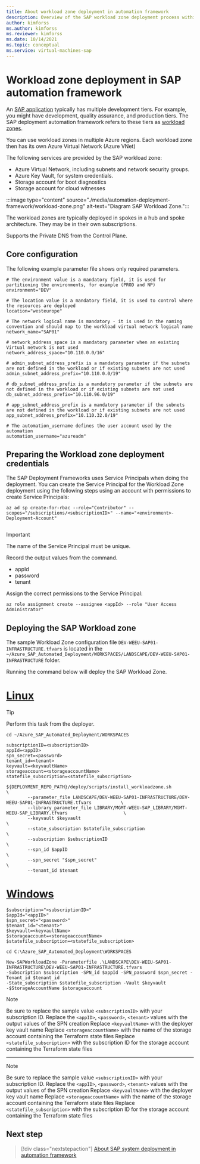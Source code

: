 ```yaml
---
title: About workload zone deployment in automation framework
description: Overview of the SAP workload zone deployment process within the SAP deployment automation framework on Azure.
author: kimforss
ms.author: kimforss
ms.reviewer: kimforss
ms.date: 10/14/2021
ms.topic: conceptual
ms.service: virtual-machines-sap
---
```


# Workload zone deployment in SAP automation framework

An [SAP application](automation-deployment-framework.md#sap-concepts) typically has multiple development tiers. For example, you might have development, quality assurance, and production tiers. The SAP deployment automation framework refers to these tiers as [workload zones](automation-deployment-framework.md#deployment-components).

You can use workload zones in multiple Azure regions. Each workload zone then has its own Azure Virtual Network (Azure VNet)

The following services are provided by the SAP workload zone:

- Azure Virtual Network, including subnets and network security groups.
- Azure Key Vault, for system credentials.
- Storage account for boot diagnostics
- Storage account for cloud witnesses

:::image type="content" source="./media/automation-deployment-framework/workload-zone.png" alt-text="Diagram SAP Workload Zone.":::

The workload zones are typically deployed in spokes in a hub and spoke architecture. They may be in their own subscriptions.

Supports the Private DNS from the Control Plane.


## Core configuration

The following example parameter file shows only required parameters.

```azurecli-interactive
# The environment value is a mandatory field, it is used for partitioning the environments, for example (PROD and NP)
environment="DEV"

# The location value is a mandatory field, it is used to control where the resources are deployed
location="westeurope"

# The network logical name is mandatory - it is used in the naming convention and should map to the workload virtual network logical name 
network_name="SAP01"

# network_address_space is a mandatory parameter when an existing Virtual network is not used
network_address_space="10.110.0.0/16"

# admin_subnet_address_prefix is a mandatory parameter if the subnets are not defined in the workload or if existing subnets are not used
admin_subnet_address_prefix="10.110.0.0/19"

# db_subnet_address_prefix is a mandatory parameter if the subnets are not defined in the workload or if existing subnets are not used
db_subnet_address_prefix="10.110.96.0/19"

# app_subnet_address_prefix is a mandatory parameter if the subnets are not defined in the workload or if existing subnets are not used
app_subnet_address_prefix="10.110.32.0/19"

# The automation_username defines the user account used by the automation
automation_username="azureadm"

```

## Preparing the Workload zone deployment credentials

The SAP Deployment Frameworks uses Service Principals when doing the deployment. You can create the Service Principal for the Workload Zone deployment using the following steps using an account with permissions to create Service Principals:


```azurecli-interactive
az ad sp create-for-rbac --role="Contributor" --scopes="/subscriptions/<subscriptionID>" --name="<environment>-Deployment-Account"
  
```

> [!IMPORTANT]
> The name of the Service Principal must be unique.
>
> Record the output values from the command.
   > - appId
   > - password
   > - tenant

Assign the correct permissions to the Service Principal: 

```azurecli-interactive
az role assignment create --assignee <appId> --role "User Access Administrator"
```

## Deploying the SAP Workload zone
   
The sample Workload Zone configuration file `DEV-WEEU-SAP01-INFRASTRUCTURE.tfvars` is located in the `~/Azure_SAP_Automated_Deployment/WORKSPACES/LANDSCAPE/DEV-WEEU-SAP01-INFRASTRUCTURE` folder.

Running the command below will deploy the SAP Workload Zone.

# [Linux](#tab/linux)

> [!TIP]
> Perform this task from the deployer.

```azurecli-interactive
cd ~/Azure_SAP_Automated_Deployment/WORKSPACES

subscriptionID=<subscriptionID>
appId=<appID>
spn_secret=<password>
tenant_id=<tenant>
keyvault=<keyvaultName>
storageaccount=<storageaccountName>
statefile_subscription=<statefile_subscription>

${DEPLOYMENT_REPO_PATH}/deploy/scripts/install_workloadzone.sh                                                  \
        --parameter_file LANDSCAPE/DEV-WEEU-SAP01-INFRASTRUCTURE/DEV-WEEU-SAP01-INFRASTRUCTURE.tfvars           \
        --library_parameter_file LIBRARY/MGMT-WEEU-SAP_LIBRARY/MGMT-WEEU-SAP_LIBRARY.tfvars                     \
        --keyvault $keyvault                                                                                    \
        --state_subscription $statefile_subscription                                                            \
        --subscription $subscriptionID                                                                          \
        --spn_id $appID                                                                                         \
        --spn_secret "$spn_secret"                                                                              \ 
        --tenant_id $tenant
```
# [Windows](#tab/windows)

```powershell-interactive
$subscription="<subscriptionID>"
$appId="<appID>"
$spn_secret="<password>"
$tenant_id="<tenant>"
$keyvault=<keyvaultName>
$storageaccount=<storageaccountName>
$statefile_subscription=<statefile_subscription>

cd C:\Azure_SAP_Automated_Deployment\WORKSPACES

New-SAPWorkloadZone -Parameterfile .\LANDSCAPE\DEV-WEEU-SAP01-INFRASTRUCTURE\DEV-WEEU-SAP01-INFRASTRUCTURE.tfvars 
-Subscription $subscription -SPN_id $appId -SPN_password $spn_secret -Tenant_id $tenant_id
-State_subscription $statefile_subscription -Vault $keyvault -$StorageAccountName $storageaccount
```
> [!NOTE]
> Be sure to replace the sample value `<subscriptionID>` with your subscription ID.
> Replace the `<appID>`, `<password>`, `<tenant>` values with the output values of the SPN creation
> Replace `<keyvaultName>` with the deployer key vault name
> Replace `<storageaccountName>` with the name of the storage account containing the Terraform state files
> Replace `<statefile_subscription>` with the subscription ID for the storage account containing the Terraform state files

---

> [!NOTE]
> Be sure to replace the sample value `<subscriptionID>` with your subscription ID.
> Replace the `<appID>`, `<password>`, `<tenant>` values with the output values of the SPN creation
> Replace `<keyvaultName>` with the deployer key vault name
> Replace `<storageaccountName>` with the name of the storage account containing the Terraform state files
> Replace `<statefile_subscription>` with the subscription ID for the storage account containing the Terraform state files

## Next step

> [!div class="nextstepaction"]
> [About SAP system deployment in automation framework](automation-system-deployment.md)
